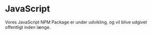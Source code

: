 # JavaScript

Vores JavaScript NPM Package er under udvikling, og vil blive udgivet offentligt inden længe.
